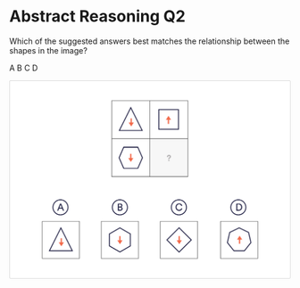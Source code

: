 # Abstract Reasoning Q2

Which of the suggested answers best matches the relationship between the shapes in the image?

 A
 B
 C
 D

![ab_2](../images/ab_2.jpg)
